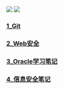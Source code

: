 [![](https://badgen.net/badge/icon/rss?icon=rss&label)](https://github.com/Truman1970/Truman_notebook/commits.atom) 
[![](https://badgen.net/badge/icon/Telegram?icon=telegram&label)](https://t.me/GnaHz5) 

### [1_Git](./docs/1_Git.md)
### [2_Web安全](./docs/2_Web安全.md)
### [3_Oracle学习笔记](./docs/3_Oracle学习笔记.md)
### [4_信息安全笔记](./docs/4_信息安全笔记.md)